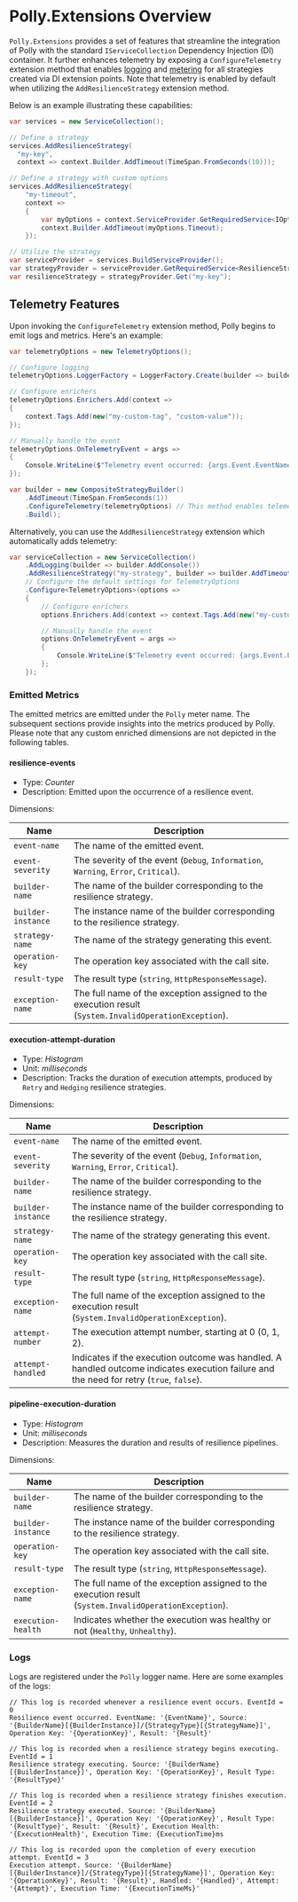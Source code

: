 # Polly.Extensions Overview

`Polly.Extensions` provides a set of features that streamline the integration of Polly with the standard `IServiceCollection` Dependency Injection (DI) container. It further enhances telemetry by exposing a `ConfigureTelemetry` extension method that enables [logging](https://learn.microsoft.com/dotnet/core/extensions/logging?tabs=command-line) and [metering](https://learn.microsoft.com/dotnet/core/diagnostics/metrics) for all strategies created via DI extension points. Note that telemetry is enabled by default when utilizing the `AddResilienceStrategy` extension method.

Below is an example illustrating these capabilities:

``` csharp
var services = new ServiceCollection();

// Define a strategy
services.AddResilienceStrategy(
  "my-key", 
  context => context.Builder.AddTimeout(TimeSpan.FromSeconds(10)));

// Define a strategy with custom options
services.AddResilienceStrategy(
    "my-timeout",
    context =>
    {
        var myOptions = context.ServiceProvider.GetRequiredService<IOptions<MyTimeoutOptions>>().Value;
        context.Builder.AddTimeout(myOptions.Timeout);
    });

// Utilize the strategy
var serviceProvider = services.BuildServiceProvider();
var strategyProvider = serviceProvider.GetRequiredService<ResilienceStrategyProvider<string>>();
var resilienceStrategy = strategyProvider.Get("my-key");
```

## Telemetry Features

Upon invoking the `ConfigureTelemetry` extension method, Polly begins to emit logs and metrics. Here's an example:

``` csharp
var telemetryOptions = new TelemetryOptions();

// Configure logging
telemetryOptions.LoggerFactory = LoggerFactory.Create(builder => builder.AddConsole());

// Configure enrichers
telemetryOptions.Enrichers.Add(context =>
{
    context.Tags.Add(new("my-custom-tag", "custom-value"));
});

// Manually handle the event
telemetryOptions.OnTelemetryEvent = args =>
{
    Console.WriteLine($"Telemetry event occurred: {args.Event.EventName}");
});

var builder = new CompositeStrategyBuilder()
    .AddTimeout(TimeSpan.FromSeconds(1))
    .ConfigureTelemetry(telemetryOptions) // This method enables telemetry in the builder
    .Build();
```

Alternatively, you can use the `AddResilienceStrategy` extension which automatically adds telemetry:

``` csharp
var serviceCollection = new ServiceCollection()
    .AddLogging(builder => builder.AddConsole())
    .AddResilienceStrategy("my-strategy", builder => builder.AddTimeout(TimeSpan.FromSeconds(1)))
    // Configure the default settings for TelemetryOptions
    .Configure<TelemetryOptions>(options =>
    {
        // Configure enrichers
        options.Enrichers.Add(context => context.Tags.Add(new("my-custom-tag", "custom-value")));

        // Manually handle the event
        options.OnTelemetryEvent = args =>
        {
            Console.WriteLine($"Telemetry event occurred: {args.Event.EventName}");
        };
    });
```

### Emitted Metrics

The emitted metrics are emitted under the `Polly` meter name. The subsequent sections provide insights into the metrics produced by Polly. Please note that any custom enriched dimensions are not depicted in the following tables. 

#### resilience-events

- Type: *Counter*
- Description: Emitted upon the occurrence of a resilience event.

Dimensions:

|Name|Description|
|---| ---|
|`event-name`| The name of the emitted event.| 
|`event-severity`| The severity of the event (`Debug`, `Information`, `Warning`, `Error`, `Critical`).|
|`builder-name`| The name of the builder corresponding to the resilience strategy.|
|`builder-instance`| The instance name of the builder corresponding to the resilience strategy.|
|`strategy-name`| The name of the strategy generating this event.|
|`operation-key`| The operation key associated with the call site. |
|`result-type`| The result type (`string`, `HttpResponseMessage`). |
|`exception-name`| The full name of the exception assigned to the execution result (`System.InvalidOperationException`). |

#### execution-attempt-duration

- Type: *Histogram*
- Unit: *milliseconds*
- Description: Tracks the duration of execution attempts, produced by `Retry` and `Hedging` resilience strategies.

Dimensions:

|Name|Description|
|---| ---|
|`event-name`| The name of the emitted event.| 
|`event-severity`| The severity of the event (`Debug`, `Information`, `Warning`, `Error`, `Critical`).|
|`builder-name`| The name of the builder corresponding to the resilience strategy.|
|`builder-instance`| The instance name of the builder corresponding to the resilience strategy.|
|`strategy-name`| The name of the strategy generating this event.|
|`operation-key`| The operation key associated with the call site. |
|`result-type`| The result type (`string`, `HttpResponseMessage`). |
|`exception-name`| The full name of the exception assigned to the execution result (`System.InvalidOperationException`). |
|`attempt-number`| The execution attempt number, starting at 0 (0, 1, 2). |
|`attempt-handled`| Indicates if the execution outcome was handled. A handled outcome indicates execution failure and the need for retry (`true`, `false`). |

#### pipeline-execution-duration

- Type: *Histogram*
- Unit: *milliseconds*
- Description: Measures the duration and results of resilience pipelines.

Dimensions:

|Name|Description|
|---| ---|
|`builder-name`| The name of the builder corresponding to the resilience strategy.|
|`builder-instance`| The instance name of the builder corresponding to the resilience strategy.|
|`operation-key`| The operation key associated with the call site. |
|`result-type`| The result type (`string`, `HttpResponseMessage`). |
|`exception-name`| The full name of the exception assigned to the execution result (`System.InvalidOperationException`). |
|`execution-health`| Indicates whether the execution was healthy or not (`Healthy`, `Unhealthy`). |

### Logs

Logs are registered under the `Polly` logger name. Here are some examples of the logs:

``` text
// This log is recorded whenever a resilience event occurs. EventId = 0
Resilience event occurred. EventName: '{EventName}', Source: '{BuilderName}[{BuilderInstance}]/{StrategyType}[{StrategyName}]', Operation Key: '{OperationKey}', Result: '{Result}'

// This log is recorded when a resilience strategy begins executing. EventId = 1
Resilience strategy executing. Source: '{BuilderName}[{BuilderInstance}]', Operation Key: '{OperationKey}', Result Type: '{ResultType}'

// This log is recorded when a resilience strategy finishes execution. EventId = 2
Resilience strategy executed. Source: '{BuilderName}[{BuilderInstance}]', Operation Key: '{OperationKey}', Result Type: '{ResultType}', Result: '{Result}', Execution Health: '{ExecutionHealth}', Execution Time: {ExecutionTime}ms

// This log is recorded upon the completion of every execution attempt. EventId = 3
Execution attempt. Source: '{BuilderName}[{BuilderInstance}]/{StrategyType}[{StrategyName}]', Operation Key: '{OperationKey}', Result: '{Result}', Handled: '{Handled}', Attempt: '{Attempt}', Execution Time: '{ExecutionTimeMs}'
```
